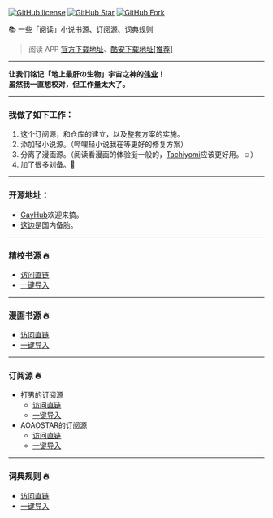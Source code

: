 [![GitHub license](https://img.shields.io/badge/license-AGPL--3.0-orange?style=flat-square&color=0f6adb&logo=github)](https://github.com/daiaji/LegadoSource/)
[![GitHub Star](https://img.shields.io/github/stars/daiaji/LegadoSource.svg?style=flat-square&label=Star&color=0f6adb&logo=github)](https://github.com/daiaji/LegadoSource/)
[![GitHub Fork](https://img.shields.io/github/forks/daiaji/LegadoSource.svg?style=flat-square&label=Fork&color=0f6adb&logo=github)](https://github.com/daiaji/LegadoSource/)

📚 一些「阅读」小说书源、订阅源、词典规则

> 阅读 APP [官方下载地址](https://github.com/gedoor/legado/releases)、[酷安下载地址[推荐]](https://www.coolapk.com/apk/256030)

---
**让我们铭记「地上最肝の生物」宇宙之神的[伟业](https://www.coolapk.com/feed/44827037?shareKey=ZDRjMWRlNDYxNzM2NjQzMmY4NTI~&shareUid=206746&shareFrom=com.coolapk.market_12.2.1)！**<br>
**虽然我一直想校对，但工作量太大了。**

---
### <font size=3>我做了如下工作：</font>
1. 这个订阅源，和仓库的建立，以及整套方案的实施。
2. 添加轻小说源。（哔哩轻小说我在等更好的修复方案）
3. 分离了漫画源。（阅读看漫画的体验挺一般的，[Tachiyomi](https://tachiyomi.org/)应该更好用。☺️）
4. 加了很多刘备。🥵

---
### <font size=3>开源地址：</font>
* [GayHub](https://github.com/daiaji/LegadoSource)欢迎来搞。<br>
* [这边](https://jihulab.com/daiaji/LegadoSource)是国内备胎。

---
### <font size=3>精校书源 🔥</font>
* [访问直链](https://jihulab.com/daiaji/LegadoSource/-/raw/main/自校.json)
* [一键导入](legado://import/bookSource?src=https://jihulab.com/daiaji/LegadoSource/-/raw/main/自校.json)

---
### <font size=3>漫画书源 🔥</font>
* [访问直链](https://gh.erojk.ml/https://raw.githubusercontent.com/daiaji/LegadoSource/main/漫画.json)
* [一键导入](legado://import/bookSource?src=https://gh.erojk.ml/https://raw.githubusercontent.com/daiaji/LegadoSource/main/漫画.json)

---
### <font size=3>订阅源 🔥</font>
- 打男的订阅源
  - [访问直链](https://jihulab.com/daiaji/LegadoSource/-/raw/main/订阅.json)
  - [一键导入](legado://import/rssSource?src=https://jihulab.com/daiaji/LegadoSource/-/raw/main/订阅.json)
- AOAOSTAR的订阅源
  - [访问直链](https://jihulab.com/aoaostar/legado/-/raw/release/cache/63d0b3cc07cad9caf599b192007b26a858a57758.json)
  - [一键导入](legado://import/rssSource?src=https://jihulab.com/aoaostar/legado/-/raw/release/cache/63d0b3cc07cad9caf599b192007b26a858a57758.json)
  
---
### <font size=3>词典规则 🔥</font>
*  [访问直链](https://jihulab.com/daiaji/LegadoSource/-/raw/main/词典.json)
*  [一键导入](legado://import/dictRule?src=https://jihulab.com/daiaji/LegadoSource/-/raw/main/词典.json)
